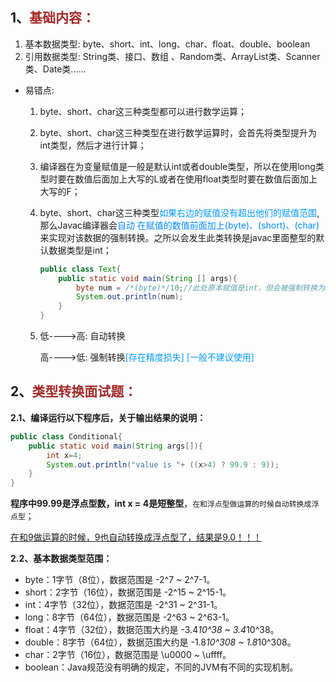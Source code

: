 ## 1、<span style="color:brown">基础内容：</span>

1. 基本数据类型:   byte、short、int、long、char、float、double、boolean
2. 引用数据类型:   String类、接口、数组 、Random类、ArrayList类、Scanner类、Date类......

- 易错点: 

   	1. byte、short、char这三种类型都可以进行数学运算；
   	2. byte、short、char这三种类型在进行数学运算时，会首先将类型提升为int类型，然后才进行计算；
   	3. 编译器在为变量赋值是一般是默认int或者double类型，所以在使用long类型时要在数值后面加上大写的L或者在使用float类型时要在数值后面加上大写的F；

     4. byte、short、char这三种类型<font color="#0099ff">如果右边的赋值没有超出他们的赋值范围</font>,那么Javac编译器会<font color="#0088ff">自动   在赋值的数值前面加上(byte)、(short)、(char)</font>来实现对该数据的强制转换。之所以会发生此类转换是javac里面整型的默认数据类型是int；

        ```java
        public class Text{
            public static void main(String [] args){
                byte num = /*(byte)*/10;//此处原本赋值是int，但会被强制转换为byte。
                System.out.println(num);
            }
        }
        ```

   5. 低---->高:  自动转换

      高---->低:   强制转换<font color="#0099ff">[存在精度损失] [一般不建议使用]</font>

## 2、<span style="color:brown">类型转换面试题：</span>

**2.1、编译运行以下程序后，关于输出结果的说明：**

```java
public class Conditional{
	public static void main(String args[]){
		int x=4;
		System.out.println("value is "+ ((x>4) ? 99.9 : 9));
	}
}
```

**程序中99.99是浮点型数，int x = 4是短整型**，`在和浮点型做运算的时候自动转换成浮点型`；

<u>在和9做运算的时候，9也自动转换成浮点型了，结果是9.0！！！</u>

**2.2、基本数据类型范围：**

- byte：1字节（8位），数据范围是 -2^7 ~ 2^7-1。
- short：2字节（16位），数据范围是 -2^15 ~ 2^15-1。
- int：4字节（32位），数据范围是 -2^31 ~ 2^31-1。
- long：8字节（64位），数据范围是 -2^63 ~ 2^63-1。
- float：4字节（32位），数据范围大约是 -3.4*10^38 ~ 3.4*10^38。
- double：8字节（64位），数据范围大约是 -1.8*10^308 ~ 1.8*10^308。
- char：2字节（16位），数据范围是 \u0000 ~ \uffff。
- boolean：Java规范没有明确的规定，不同的JVM有不同的实现机制。
